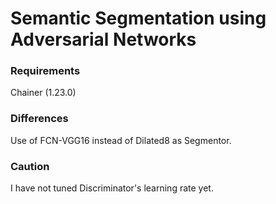# Semantic Segmentation using Adversarial Networks

### Requirements
Chainer (1.23.0)

### Differences

Use of FCN-VGG16 instead of Dilated8 as Segmentor.  

### Caution  

I have not tuned Discriminator's learning rate yet.
